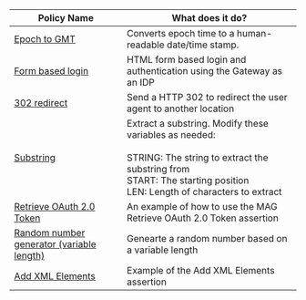 <table>
<thead>
<tr>
<th>Policy Name</th>
<th>What does it do?</th>
</tr>
</thead>
<tbody>
<tr>
<td><a href="https://github.com/dasjo02/layer7-policy-snippets/blob/master/epoch-to-gmt.xml">Epoch to GMT</a></td>
<td>Converts epoch time to a human-readable date/time stamp.</td>
</tr>
<tr>
<td><a href="https://github.com/dasjo02/layer7-policy-snippets/blob/master/form-based-login.xml">Form based login</a></td>
<td>HTML form based login and authentication using the Gateway as an IDP</td>
</tr>
<tr>
<td><a href="https://github.com/dasjo02/layer7-policy-snippets/blob/master/302-redirect.xml">302 redirect</a></td>
<td>Send a HTTP 302 to redirect the user agent to another location</td>
</tr>
<tr>
<td><a href="https://github.com/dasjo02/layer7-policy-snippets/blob/master/substring.xml">Substring</a></td>
<td>Extract a substring. Modify these variables as needed: <br><br>
 STRING: The string to extract the substring from <br>
 START: The starting position <br>
 LEN: Length of characters to extract
</td>
</tr>
<tr>
<td><a href="https://github.com/dasjo02/layer7-policy-snippets/blob/master/Retrieve-OAuth-2.0-Token-Sample.xml">Retrieve OAuth 2.0 Token</a></td>
<td>An example of how to use the MAG Retrieve OAuth 2.0 Token assertion</td>
</tr>
<tr>
<td><a href="https://github.com/dasjo02/layer7-policy-snippets/blob/master/random-number-generator-variable-length.xml">Random number generator (variable length)</a></td>
<td>Genearte a random number based on a variable length</td>
</tr> 
<tr>
<td><a href="https://github.com/dasjo02/layer7-policy-snippets/blob/master/random-number-generator-variable-length.xml">Add XML Elements</a></td>
<td>Example of the Add XML Elements assertion</td>
</tr> 
</tbody>
</table>
